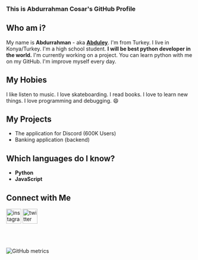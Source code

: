 ### This is Abdurrahman Cosar's GitHub Profile

## Who am i?

My name is **Abdurrahman** - aka **[Abduley](https://www.instagram.com/abduleynet/)**. I'm from Turkey. I live in Konya/Turkey. I'm a high school student.
__**I will be best python developer in the world.**__ I'm currently working on a project. You can learn python with me on my GitHub. I'm improve myself every day.

## My Hobies
I like listen to music. I love skateboarding. I read books. I love to learn new things. I love programming and debugging. 😄

## My Projects
-  The application for Discord (600K Users)
-  Banking application (backend)

## Which languages do I know?

-  **Python**
-  **JavaScript**

## Connect with Me

[<img src='https://img.icons8.com/doodle/48/000000/instagram--v1.png' alt='instagram' height='40'>](https://instagram.com/miniyazilimci/)   [<img src='https://img.icons8.com/doodle/48/000000/twitter-circled.png' alt='twitter' height='40'>](https://twitter.com/miniyazilimci/) 

<br />
<br />


![GitHub metrics](https://metrics.lecoq.io/abdurrahmancosar) 
